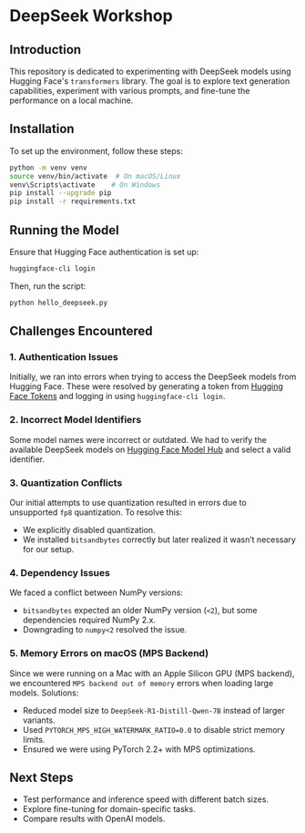 # DeepSeek Workshop

## Introduction
This repository is dedicated to experimenting with DeepSeek models using Hugging Face's `transformers` library. The goal is to explore text generation capabilities, experiment with various prompts, and fine-tune the performance on a local machine.

## Installation
To set up the environment, follow these steps:

```sh
python -m venv venv
source venv/bin/activate  # On macOS/Linux
venv\Scripts\activate    # On Windows
pip install --upgrade pip
pip install -r requirements.txt
```

## Running the Model
Ensure that Hugging Face authentication is set up:

```sh
huggingface-cli login
```

Then, run the script:

```sh
python hello_deepseek.py
```

## Challenges Encountered

### 1. Authentication Issues
Initially, we ran into errors when trying to access the DeepSeek models from Hugging Face. These were resolved by generating a token from [Hugging Face Tokens](https://huggingface.co/settings/tokens) and logging in using `huggingface-cli login`.

### 2. Incorrect Model Identifiers
Some model names were incorrect or outdated. We had to verify the available DeepSeek models on [Hugging Face Model Hub](https://huggingface.co/models) and select a valid identifier.

### 3. Quantization Conflicts
Our initial attempts to use quantization resulted in errors due to unsupported `fp8` quantization. To resolve this:
- We explicitly disabled quantization.
- We installed `bitsandbytes` correctly but later realized it wasn’t necessary for our setup.

### 4. Dependency Issues
We faced a conflict between NumPy versions:
- `bitsandbytes` expected an older NumPy version (`<2`), but some dependencies required NumPy 2.x.
- Downgrading to `numpy<2` resolved the issue.

### 5. Memory Errors on macOS (MPS Backend)
Since we were running on a Mac with an Apple Silicon GPU (MPS backend), we encountered `MPS backend out of memory` errors when loading large models. Solutions:
- Reduced model size to `DeepSeek-R1-Distill-Qwen-7B` instead of larger variants.
- Used `PYTORCH_MPS_HIGH_WATERMARK_RATIO=0.0` to disable strict memory limits.
- Ensured we were using PyTorch 2.2+ with MPS optimizations.

## Next Steps
- Test performance and inference speed with different batch sizes.
- Explore fine-tuning for domain-specific tasks.
- Compare results with OpenAI models.
